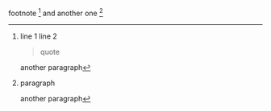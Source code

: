 footnote [^1] and another one [^2]

[^1]: line 1
      line 2

    > quote

    another paragraph
      
[^2]:
    paragraph
    
    another paragraph
    